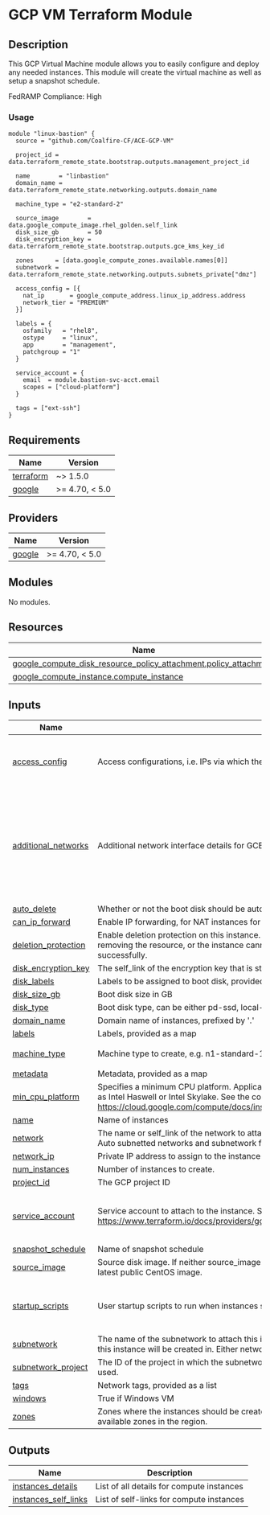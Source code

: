 # GCP VM Terraform Module

## Description

This GCP Virtual Machine module allows you to easily configure and deploy any needed instances. This module will create the virtual machine as well as setup a snapshot schedule.

FedRAMP Compliance: High

### Usage

```hcl
module "linux-bastion" {
  source = "github.com/Coalfire-CF/ACE-GCP-VM"

  project_id = data.terraform_remote_state.bootstrap.outputs.management_project_id

  name        = "linbastion"
  domain_name = data.terraform_remote_state.networking.outputs.domain_name

  machine_type = "e2-standard-2"

  source_image        = data.google_compute_image.rhel_golden.self_link
  disk_size_gb        = 50
  disk_encryption_key = data.terraform_remote_state.bootstrap.outputs.gce_kms_key_id

  zones      = [data.google_compute_zones.available.names[0]]
  subnetwork = data.terraform_remote_state.networking.outputs.subnets_private["dmz"]

  access_config = [{
    nat_ip       = google_compute_address.linux_ip_address.address
    network_tier = "PREMIUM"
  }]

  labels = {
    osfamily   = "rhel8",
    ostype     = "linux",
    app        = "management",
    patchgroup = "1"
  }

  service_account = {
    email  = module.bastion-svc-acct.email
    scopes = ["cloud-platform"]
  }

  tags = ["ext-ssh"]
}
```

<!-- BEGIN_TF_DOCS -->
## Requirements

| Name | Version |
|------|---------|
| <a name="requirement_terraform"></a> [terraform](#requirement\_terraform) | ~> 1.5.0 |
| <a name="requirement_google"></a> [google](#requirement\_google) | >= 4.70, < 5.0 |

## Providers

| Name | Version |
|------|---------|
| <a name="provider_google"></a> [google](#provider\_google) | >= 4.70, < 5.0 |

## Modules

No modules.

## Resources

| Name | Type |
|------|------|
| [google_compute_disk_resource_policy_attachment.policy_attachment](https://registry.terraform.io/providers/hashicorp/google/latest/docs/resources/compute_disk_resource_policy_attachment) | resource |
| [google_compute_instance.compute_instance](https://registry.terraform.io/providers/hashicorp/google/latest/docs/resources/compute_instance) | resource |

## Inputs

| Name | Description | Type | Default | Required |
|------|-------------|------|---------|:--------:|
| <a name="input_access_config"></a> [access\_config](#input\_access\_config) | Access configurations, i.e. IPs via which the VM instance can be accessed via the Internet. | <pre>list(object({<br>    nat_ip       = any<br>    network_tier = string<br>  }))</pre> | `[]` | no |
| <a name="input_additional_networks"></a> [additional\_networks](#input\_additional\_networks) | Additional network interface details for GCE, if any. | <pre>list(object({<br>    network            = string<br>    subnetwork         = string<br>    subnetwork_project = string<br>    network_ip         = any<br>    access_config = list(object({<br>      nat_ip       = string<br>      network_tier = string<br>    }))<br>  }))</pre> | `[]` | no |
| <a name="input_auto_delete"></a> [auto\_delete](#input\_auto\_delete) | Whether or not the boot disk should be auto-deleted | `bool` | `true` | no |
| <a name="input_can_ip_forward"></a> [can\_ip\_forward](#input\_can\_ip\_forward) | Enable IP forwarding, for NAT instances for example | `bool` | `false` | no |
| <a name="input_deletion_protection"></a> [deletion\_protection](#input\_deletion\_protection) | Enable deletion protection on this instance. Note: you must disable deletion protection before removing the resource, or the instance cannot be deleted and the Terraform run will not complete successfully. | `bool` | `false` | no |
| <a name="input_disk_encryption_key"></a> [disk\_encryption\_key](#input\_disk\_encryption\_key) | The self\_link of the encryption key that is stored in Google Cloud KMS to encrypt this disk. | `string` | n/a | yes |
| <a name="input_disk_labels"></a> [disk\_labels](#input\_disk\_labels) | Labels to be assigned to boot disk, provided as a map | `map(string)` | `{}` | no |
| <a name="input_disk_size_gb"></a> [disk\_size\_gb](#input\_disk\_size\_gb) | Boot disk size in GB | `number` | `100` | no |
| <a name="input_disk_type"></a> [disk\_type](#input\_disk\_type) | Boot disk type, can be either pd-ssd, local-ssd, or pd-standard | `string` | `"pd-ssd"` | no |
| <a name="input_domain_name"></a> [domain\_name](#input\_domain\_name) | Domain name of instances, prefixed by '.' | `string` | `null` | no |
| <a name="input_labels"></a> [labels](#input\_labels) | Labels, provided as a map | `map(string)` | `{}` | no |
| <a name="input_machine_type"></a> [machine\_type](#input\_machine\_type) | Machine type to create, e.g. n1-standard-1 | `string` | `"n1-standard-1"` | no |
| <a name="input_metadata"></a> [metadata](#input\_metadata) | Metadata, provided as a map | `map(string)` | `{}` | no |
| <a name="input_min_cpu_platform"></a> [min\_cpu\_platform](#input\_min\_cpu\_platform) | Specifies a minimum CPU platform. Applicable values are the friendly names of CPU platforms, such as Intel Haswell or Intel Skylake. See the complete list: https://cloud.google.com/compute/docs/instances/specify-min-cpu-platform | `string` | `null` | no |
| <a name="input_name"></a> [name](#input\_name) | Name of instances | `string` | n/a | yes |
| <a name="input_network"></a> [network](#input\_network) | The name or self\_link of the network to attach this interface to. Use network attribute for Legacy or Auto subnetted networks and subnetwork for custom subnetted networks. | `string` | `""` | no |
| <a name="input_network_ip"></a> [network\_ip](#input\_network\_ip) | Private IP address to assign to the instance if desired. | `any` | `""` | no |
| <a name="input_num_instances"></a> [num\_instances](#input\_num\_instances) | Number of instances to create. | `number` | `1` | no |
| <a name="input_project_id"></a> [project\_id](#input\_project\_id) | The GCP project ID | `string` | `null` | no |
| <a name="input_service_account"></a> [service\_account](#input\_service\_account) | Service account to attach to the instance. See https://www.terraform.io/docs/providers/google/r/compute_instance_template.html#service_account. | <pre>object({<br>    email  = string<br>    scopes = set(string)<br>  })</pre> | n/a | yes |
| <a name="input_snapshot_schedule"></a> [snapshot\_schedule](#input\_snapshot\_schedule) | Name of snapshot schedule | `string` | `null` | no |
| <a name="input_source_image"></a> [source\_image](#input\_source\_image) | Source disk image. If neither source\_image nor source\_image\_family is specified, defaults to the latest public CentOS image. | `string` | `""` | no |
| <a name="input_startup_scripts"></a> [startup\_scripts](#input\_startup\_scripts) | User startup scripts to run when instances spin up | <pre>list(object({<br>    path = string,<br>    vars = map(string)<br>  }))</pre> | `null` | no |
| <a name="input_subnetwork"></a> [subnetwork](#input\_subnetwork) | The name of the subnetwork to attach this interface to. The subnetwork must exist in the same region this instance will be created in. Either network or subnetwork must be provided. | `string` | `""` | no |
| <a name="input_subnetwork_project"></a> [subnetwork\_project](#input\_subnetwork\_project) | The ID of the project in which the subnetwork belongs. If it is not provided, the provider project is used. | `string` | `""` | no |
| <a name="input_tags"></a> [tags](#input\_tags) | Network tags, provided as a list | `list(string)` | `[]` | no |
| <a name="input_windows"></a> [windows](#input\_windows) | True if Windows VM | `bool` | `false` | no |
| <a name="input_zones"></a> [zones](#input\_zones) | Zones where the instances should be created. If not specified, instances will be spread across available zones in the region. | `list(string)` | `null` | no |

## Outputs

| Name | Description |
|------|-------------|
| <a name="output_instances_details"></a> [instances\_details](#output\_instances\_details) | List of all details for compute instances |
| <a name="output_instances_self_links"></a> [instances\_self\_links](#output\_instances\_self\_links) | List of self-links for compute instances |
<!-- END_TF_DOCS -->